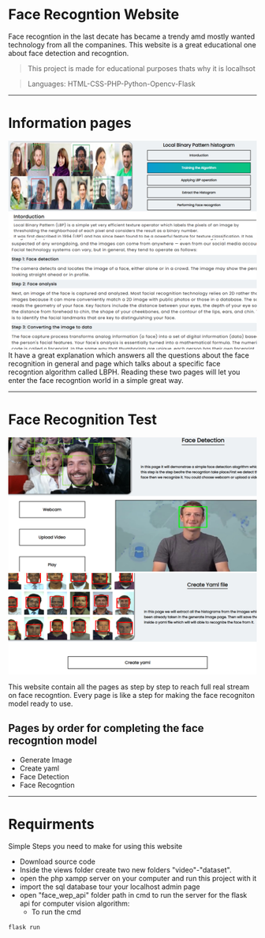 # Face Recogntion Website
Face recogntion in the last decate has became a trendy amd mostly wanted technology from all the companines. This website is a great educational one about face detection and recogntion.

> This project is made for educational purposes thats why it is localhsot

>Languages: HTML-CSS-PHP-Python-Opencv-Flask
---

# Information pages
![](readimg/one.PNG)
![](readimg/two.PNG)
It have a great explanation which answers all the questions about the face recognition in general and page which talks about a specific face recogntion algorithm called LBPH. Reading these two pages will let you enter the face recogntion world in a simple great way.

---
# Face Recognition Test
![](readimg/facede.PNG)
![](readimg/yml.PNG)

This website contain all the pages as step by step to reach full real stream on face recogntion.
Every page is like a step for making the face recogniton model ready to use.

## Pages by order for completing the face recogntion model
* Generate Image
* Create yaml
* Face Detection
* Face Recogntion

---
# Requirments
Simple Steps you need to make for using this website
* Download source code
* Inside the views folder create two new folders "video"-"dataset".
* open the php xampp server on your computer and run this project with it
* import the sql database tour your localhost admin page
* open "face_wep_api" folder path in cmd to run the server for the flask api for computer vision algorithm:
    * To run the cmd

```
flask run